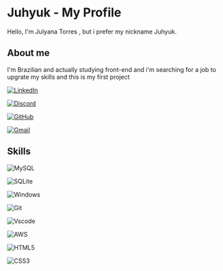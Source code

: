 # Juhyuk - My Profile

Hello, I'm Julyana Torres , but i prefer my nickname Juhyuk.



## About me

I'm Brazilian and actually studying front-end and i'm searching for a job to upgrate my skills and this is my first project

[![LinkedIn](https://img.shields.io/badge/LinkedIn-0077B5?style=for-the-badge&logo=linkedin&logoColor=white)](https://www.linkedin.com/in/julyana-torres-26058523a/) 

[![Discord](https://img.shields.io/badge/Discord-7289DA?style=for-the-badge&logo=discord&logoColor=white)](https://discord.com/channels/@SEUUSERNAME/)

[![GitHub](https://img.shields.io/badge/GitHub-100000?style=for-the-badge&logo=github&logoColor=white)](=https://github.com/JuHyu4)

[![Gmail](https://img.shields.io/badge/Gmail-333333?style=for-the-badge&logo=gmail&logoColor=red)](mailto:julyanasstrr@gmail.com)
## Skills   
![MySQL](https://img.shields.io/badge/MySQL-00000F?style=for-the-badge&logo=mysql&logoColor=white)

![SQLite](https://img.shields.io/badge/SQLite-000?style=for-the-badge&logo=sqlite&logoColor=07405E)

![Windows](https://img.shields.io/badge/Windows-000?style=for-the-badge&logo=windows&logoColor=2CA5E0)

![Git](https://img.shields.io/badge/GIT-E44C30?style=for-the-badge&logo=git&logoColor=white)

![Vscode](https://img.shields.io/badge/Vscode-007ACC?style=for-the-badge&logo=visual-studio-code&logoColor=white)

![AWS](https://img.shields.io/badge/AWS-000.svg?style=for-the-badge&logo=amazon-aws&logoColor=white)

![HTML5](https://img.shields.io/badge/HTML5-E34F26?style=for-the-badge&logo=html5&logoColor=white)

![CSS3](https://img.shields.io/badge/CSS3-1572B6?style=for-the-badge&logo=css3&logoColor=white)
